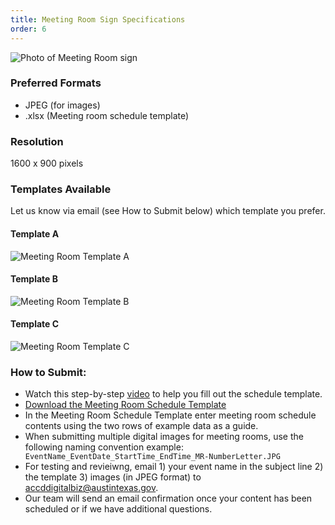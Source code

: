 ```yaml
---
title: Meeting Room Sign Specifications
order: 6
---
```


![Photo of Meeting Room sign](../assets/images/photos/meeting-room-sign.jpg)

### Preferred Formats

- JPEG (for images)
- .xlsx (Meeting room schedule template)

### Resolution

1600 x 900 pixels

### Templates Available

Let us know via email (see How to Submit below) which template you prefer.

#### Template A

![Meeting Room Template A](../assets/images/photos/meeting-room-template-a.jpg)

#### Template B

![Meeting Room Template B](../assets/images/photos/meeting-room-template-b.jpg)

#### Template C

![Meeting Room Template C](../assets/images/photos/meeting-room-template-c.jpg)

### How to Submit:

- Watch this step-by-step [video](http://youtube.com/watch?v=C5EAnkR2Ft8) to help you fill out the schedule template.
- [Download the Meeting Room Schedule Template](https://assets.austinconventioncenter.com/2023/Meeting_Room_Data_Template__ACC.xlsx)
- In the Meeting Room Schedule Template enter meeting room schedule contents using the two rows of example data as a guide. 
- When submitting multiple digital images for meeting rooms, use the following naming convention example: ` EventName_EventDate_StartTime_EndTime_MR-NumberLetter.JPG`
- For testing and revieiwng, email 1) your event name in the subject line 2) the template 3) images (in JPEG format) to [accddigitalbiz@austintexas.gov](mailto:accddigitalbiz@austintexas.gov).
- Our team will send an email confirmation once your content has been scheduled or if we have additional questions.

